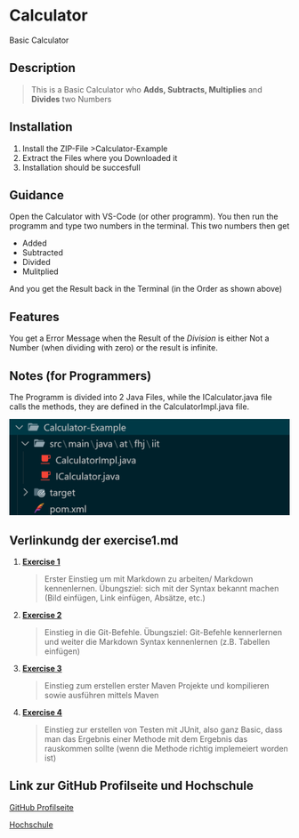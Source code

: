 # Calculator

Basic Calculator

## Description

> This is a Basic Calculator who **Adds, Subtracts, Multiplies** and **Divides** two Numbers

## Installation

1. Install the ZIP-File >Calculator-Example
2. Extract the Files where you Downloaded it
3. Installation should be succesfull

## Guidance

Open the Calculator with VS-Code (or other programm).
You then run the programm and type two numbers in the terminal.
This two numbers then get

- Added
- Subtracted
- Divided
- Mulitplied

And you get the Result back in the Terminal (in the Order as shown above)

## Features

You get a Error Message when the Result of the *Division* is either Not a Number (when dividing with zero) or the result is infinite.

## Notes (for Programmers)

The Programm is divided into 2 Java Files, while the ICalculator.java file calls the methods, they are defined in the CalculatorImpl.java file.

![Calculator-Example](resources/images/CalcExamp.png)

## Verlinkundg der exercise1.md

1. [**Exercise 1**](exercise1.md)

   >Erster Einstieg um mit Markdown zu arbeiten/ Markdown kennenlernen. Übungsziel: sich mit der Syntax bekannt machen (Bild einfügen, Link einfügen, Absätze, etc.)

2. [**Exercise 2**](exercise2.md)

      >Einstieg in die Git-Befehle. Übungsziel: Git-Befehle kennerlernen und weiter die Markdown Syntax kennenlernen (z.B. Tabellen einfügen)

3. [**Exercise 3**](exercise3.md)

      >Einstieg zum erstellen erster Maven Projekte und kompilieren sowie ausführen mittels Maven

4. [**Exercise 4**](exercise4.md)
      >Einstieg zur erstellen von Testen mit JUnit, also  ganz Basic, dass man das Ergebnis einer Methode mit dem Ergebnis das rauskommen sollte (wenn die Methode richtig implemeiert worden ist)

## Link zur GitHub Profilseite und Hochschule

[GitHub Profilseite](https://github.com/casper-zielinski)

[Hochschule](https://www.fh-joanneum.at/)
